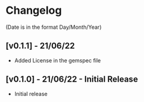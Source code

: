 # Changelog
(Date is in the format Day/Month/Year)

## [v0.1.1] - 21/06/22
- Added License in the gemspec file

## [v0.1.0] - 21/06/22 - Initial Release
- Initial release
